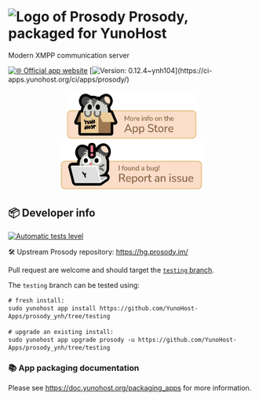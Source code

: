 <!--
N.B.: This README was automatically generated by <https://github.com/YunoHost/apps_tools/blob/main/readme_generator>
It shall NOT be edited by hand.
-->

<h1>
  <img src="https://raw.githubusercontent.com/YunoHost/apps/main/logos/prosody.png" width="32px" alt="Logo of Prosody">
  Prosody, packaged for YunoHost
</h1>

Modern XMPP communication server

[![🌐 Official app website](https://img.shields.io/badge/Official_app_website-darkgreen?style=for-the-badge)](https://prosody.im/)
[![Version: 0.12.4~ynh104](https://img.shields.io/badge/Version-0.12.4~ynh104-rgb(18,138,11)?style=for-the-badge)](https://ci-apps.yunohost.org/ci/apps/prosody/)

<div align="center">
<a href="https://apps.yunohost.org/app/prosody"><img height="100px" src="https://github.com/YunoHost/yunohost-artwork/raw/refs/heads/main/badges/neopossum-badges/badge_more_info_on_the_appstore.svg"/></a>
<a href="https://github.com/YunoHost-Apps/prosody_ynh/issues"><img height="100px" src="https://github.com/YunoHost/yunohost-artwork/raw/refs/heads/main/badges/neopossum-badges/badge_report_an_issue.svg"/></a>
</div>

## 📦 Developer info

[![Automatic tests level](https://apps.yunohost.org/badge/cilevel/prosody)](https://ci-apps.yunohost.org/ci/apps/prosody/)

🛠️ Upstream Prosody repository: <https://hg.prosody.im/>

Pull request are welcome and should target the [`testing` branch](https://github.com/YunoHost-Apps/prosody_ynh/tree/testing).

The `testing` branch can be tested using:
```
# fresh install:
sudo yunohost app install https://github.com/YunoHost-Apps/prosody_ynh/tree/testing

# upgrade an existing install:
sudo yunohost app upgrade prosody -u https://github.com/YunoHost-Apps/prosody_ynh/tree/testing
```

### 📚 App packaging documentation

Please see <https://doc.yunohost.org/packaging_apps> for more information.